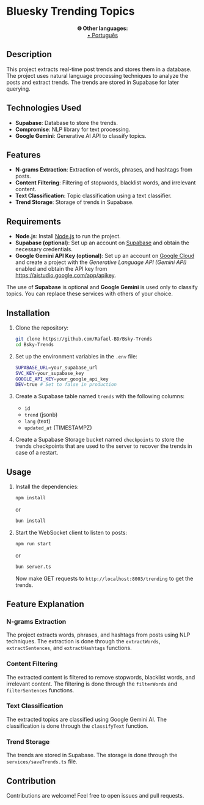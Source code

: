 # Bluesky Trending Topics
<div align="center">
    <div style="font-size: 14px; font-weight: bold;">
        🌐 Other languages:
    </div>
    <a href="https://github.com/Rafael-BD/Bsky-Trends/blob/main/assets/README-PT.MD">• Português</a>
</div>

## Description

This project extracts real-time post trends and stores them in a database. The project uses natural language processing techniques to analyze the posts and extract trends. The trends are stored in Supabase for later querying.

## Technologies Used

- **Supabase**: Database to store the trends.
- **Compromise**: NLP library for text processing.
- **Google Gemini**: Generative AI API to classify topics.
<!-- - **Web Workers**: For parallel processing of posts. -->

## Features

- **N-grams Extraction**: Extraction of words, phrases, and hashtags from posts.
- **Content Filtering**: Filtering of stopwords, blacklist words, and irrelevant content.
- **Text Classification**: Topic classification using a text classifier.
- **Trend Storage**: Storage of trends in Supabase.
<!-- - **Parallel Processing**: Using a pool of workers for parallel processing of posts. -->

## Requirements

- **Node.js**: Install [Node.js](https://nodejs.org/) to run the project.
- **Supabase (optional)**: Set up an account on [Supabase](https://supabase.com/) and obtain the necessary credentials.
- **Google Gemini API Key (optional)**: Set up an account on [Google Cloud](https://cloud.google.com/) and create a project with the _Generative Language API (Gemini API)_ enabled and obtain the API key from https://aistudio.google.com/app/apikey.

The use of **Supabase** is optional and **Google Gemini** is used only to classify topics. You can replace these services with others of your choice.

## Installation

1. Clone the repository:

    ```sh
    git clone https://github.com/Rafael-BD/Bsky-Trends
    cd Bsky-Trends
    ```

2. Set up the environment variables in the `.env` file:

    ```sh
    SUPABASE_URL=your_supabase_url
    SVC_KEY=your_supabase_key
    GOOGLE_API_KEY=your_google_api_key
    DEV=true # Set to false in production
    ```
3. Create a Supabase table named `trends` with the following columns:

    - `id`
    - `trend` (jsonb)
    - `lang` (text)
    - `updated_at` (TIMESTAMPZ)
4. Create a Supabase Storage bucket named `checkpoints` to store the trends checkpoints that are used to the server to recover the trends in case of a restart.

## Usage

1. Install the dependencies:

    ```sh
    npm install
    ```
    or
    ```sh
    bun install
    ```

2. Start the WebSocket client to listen to posts:

    ```sh
    npm run start
    ```
    or
    ```sh
    bun server.ts
    ```

    Now make GET requests to `http://localhost:8003/trending` to get the trends.

## Feature Explanation

### N-grams Extraction

The project extracts words, phrases, and hashtags from posts using NLP techniques. The extraction is done through the `extractWords`, `extractSentences`, and `extractHashtags` functions.

### Content Filtering

The extracted content is filtered to remove stopwords, blacklist words, and irrelevant content. The filtering is done through the `filterWords` and `filterSentences` functions.

### Text Classification

The extracted topics are classified using Google Gemini AI. The classification is done through the `classifyText` function.

### Trend Storage

The trends are stored in Supabase. The storage is done through the `services/saveTrends.ts` file.

<!-- ### Parallel Processing

The project uses a pool of workers to process posts efficiently. The worker pool is implemented in the `workerPool.ts` file. -->

## Contribution

Contributions are welcome! Feel free to open issues and pull requests.

